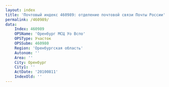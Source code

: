 ```yaml
---
layout: index
title: 'Почтовый индекс 460989: отделение почтовой связи Почты России'
permalink: /460989/
data:
    Index: 460989
    OPSName: 'Оренбург МСЦ Уо Вспо'
    OPSType: Участок
    OPSSubm: 460980
    Region: 'Оренбургская область'
    Autonom: ''
    Area: ''
    City: Оренбург
    City1: ''
    ActDate: '20100811'
    IndexOld: ''
---
```

